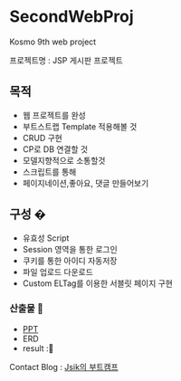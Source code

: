 # SecondWebProj
Kosmo 9th web project

프로젝트명 : JSP 게시판 프로젝트

## 목적 
- 웹 프로젝트를 완성
- 부트스트랩 Template 적용해볼 것
- CRUD 구현
- CP로 DB 연결할 것
- 모델지향적으로 소통할것
- 스크립트를 통해 
- 페이지네이션,좋아요, 댓글 만들어보기 



## 구성 �
- 유효성 Script
- Session 영역을 통한 로그인
- 쿠키를 통한 아이디 자동저장
- 파일 업로드 다운로드
- Custom ELTag를 이용한 서블릿 페이지 구현


### 산출물 📝
- [PPT](https://github.com/ychic/SecondWebProj/raw/main/2%EC%B0%A8%20%ED%94%84%EB%A1%9C%EC%A0%9D%ED%8A%B8.pptm) 
- ERD
- result :🥇

Contact
Blog : [Jsik의 부트캠프](https://j-sik.tistory.com/)
